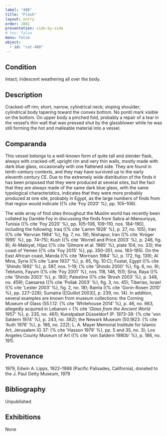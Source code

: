 ```yaml
---
label: "408"
title: "Flask"
layout: entry
order: 1081
presentation: side-by-side
# toc: false
menu: false
object:
  - id: "cat-408"
---
```


## Condition

Intact; iridescent weathering all over the body.

## Description

Cracked-off rim; short, narrow, cylindrical neck; sloping shoulder; cylindrical body tapering toward the convex bottom. No pontil mark visible on the bottom. On upper body a pinched fold, probably a repair of a tear in the vessel’s thin wall that was pressed shut by the glassblower while he was still forming the hot and malleable material into a vessel.

## Comparanda

This vessel belongs to a well-known form of quite tall and slender flask, always with cracked-off, upright rim and very thin walls, mostly made with dark blue glass, occasionally with one flattened side. They are found in tenth-century contexts, and they may have survived up to the early eleventh century CE. Due to the extremely wide distribution of the finds it has been proposed that they were produced at several sites, but the fact that they are always made of the same dark blue glass, with the same typological characteristics, indicates that they were more probably produced at one site, probably in Egypt, as the large numbers of finds from that region would indicate ({% cite 'Foy 2020' %}, pp. 105–106).

The wide array of find sites throughout the Muslim world has recently been collated by Danièle Foy in discussing the finds from Sabra al-Mansuriyya, Tunisia ({% cite 'Foy 2020' %}, pp. 105–106, 109–110, nos. 184–190), including the following: Iraq ({% cite 'Lamm 1928' %}, p. 27, no. 105); Iran ({% cite 'Kervran 1984' %}, fig. 7, no. 19); Nishapur, Iran ({% cite 'Kröger 1995' %}, pp. 74–75); Kush ({% cite 'Worrell and Price 2003' %}, p. 246, fig. 8); Al-Mabiyat, Hijaz ({% cite 'Gilmore et al. 1985' %}, plate 104, no. 33); the coast of Yemen ({% cite 'Foy 2015' %}, pp. 350–351, nos. 183–185). On the East African coast, Manda ({% cite 'Morrison 1984' %}, p. 172, fig. 139); Al Mina, Syria ({% cite 'Lane 1937' %}, p. 65, fig. 10:C); Fustat, Egypt ({% cite 'Shindo 1992' %}, p. 597, nos. 1–19; {% cite 'Shindo 2000' %}, fig. 6, no. 9); Tebtunis, Fayum ({% cite 'Foy 2001' %}, nos. 118, 146, 151); Sina, Raya ({% cite 'Shindo 2003' %}, p. 180); Palestine ({% cite 'Brosh 2003' %}, p. 348, no. 459); Caesarea ({% cite 'Pollak 2003' %}, fig. 3, no. 45); Tiberias, Israel ({% cite 'Lester 2003' %}, fig. 2, no. 18); Ramla ({% cite 'Gorin-Rosen 2010' %}, pp. 227–228); Sumatra ([[Guillot 2003]], p. 239, no. 14). In addition, several examples are known from museum collections: the Corning Museum of Glass (55.1.12: {% cite 'Whitehouse 2014' %}, p. 46, no. 663, allegedly acquired in Lebanon = {% cite '*Glass from the Ancient World* 1957' %}, p. 235, no. 461); Kunstpalast Düsseldorf (P. 1973-39: {% cite 'von Saldern 1974' %}, p. 243, no. 382); the Newark Museum (50.1823: {% cite 'Auth 1976' %}, p. 166, no. 222); L. A. Mayer Memorial Institute for Islamic Art, Jerusalem (G 37: {% cite 'Hasson 1979' %}, pp. 5 and 35, no. 3); Los Angeles County Museum of Art ({% cite 'von Saldern 1980b' %}, p. 186, no. 191).

## Provenance

1979, Edwin A. Lipps, 1922–1988 (Pacific Palisades, California), donated to the J. Paul Getty Museum, 1979

## Bibliography

Unpublished

## Exhibitions

None
